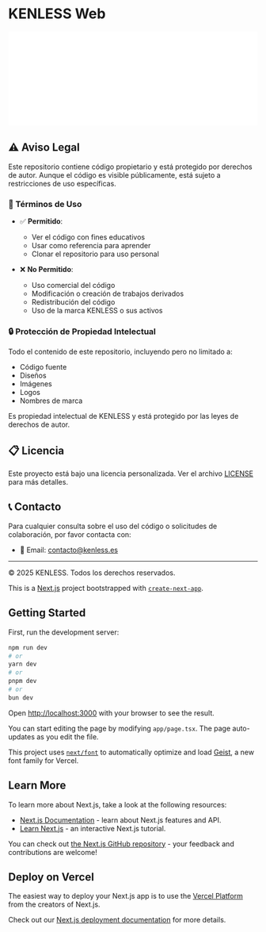 # KENLESS Web

![KENLESS Logo](/public/kenlesslogo.png)

## ⚠️ Aviso Legal

Este repositorio contiene código propietario y está protegido por derechos de autor. Aunque el código es visible públicamente, está sujeto a restricciones de uso específicas.

### 📜 Términos de Uso

- ✅ **Permitido**:
  - Ver el código con fines educativos
  - Usar como referencia para aprender
  - Clonar el repositorio para uso personal

- ❌ **No Permitido**:
  - Uso comercial del código
  - Modificación o creación de trabajos derivados
  - Redistribución del código
  - Uso de la marca KENLESS o sus activos

### 🔒 Protección de Propiedad Intelectual

Todo el contenido de este repositorio, incluyendo pero no limitado a:
- Código fuente
- Diseños
- Imágenes
- Logos
- Nombres de marca

Es propiedad intelectual de KENLESS y está protegido por las leyes de derechos de autor.

## 📋 Licencia

Este proyecto está bajo una licencia personalizada. Ver el archivo [LICENSE](LICENSE) para más detalles.

## 📞 Contacto

Para cualquier consulta sobre el uso del código o solicitudes de colaboración, por favor contacta con:
- 📧 Email: [contacto@kenless.es](mailto:contacto@kenless.es)

---

© 2025 KENLESS. Todos los derechos reservados.

This is a [Next.js](https://nextjs.org) project bootstrapped with [`create-next-app`](https://nextjs.org/docs/app/api-reference/cli/create-next-app).

## Getting Started

First, run the development server:

```bash
npm run dev
# or
yarn dev
# or
pnpm dev
# or
bun dev
```

Open [http://localhost:3000](http://localhost:3000) with your browser to see the result.

You can start editing the page by modifying `app/page.tsx`. The page auto-updates as you edit the file.

This project uses [`next/font`](https://nextjs.org/docs/app/building-your-application/optimizing/fonts) to automatically optimize and load [Geist](https://vercel.com/font), a new font family for Vercel.

## Learn More

To learn more about Next.js, take a look at the following resources:

- [Next.js Documentation](https://nextjs.org/docs) - learn about Next.js features and API.
- [Learn Next.js](https://nextjs.org/learn) - an interactive Next.js tutorial.

You can check out [the Next.js GitHub repository](https://github.com/vercel/next.js) - your feedback and contributions are welcome!

## Deploy on Vercel

The easiest way to deploy your Next.js app is to use the [Vercel Platform](https://vercel.com/new?utm_medium=default-template&filter=next.js&utm_source=create-next-app&utm_campaign=create-next-app-readme) from the creators of Next.js.

Check out our [Next.js deployment documentation](https://nextjs.org/docs/app/building-your-application/deploying) for more details.
